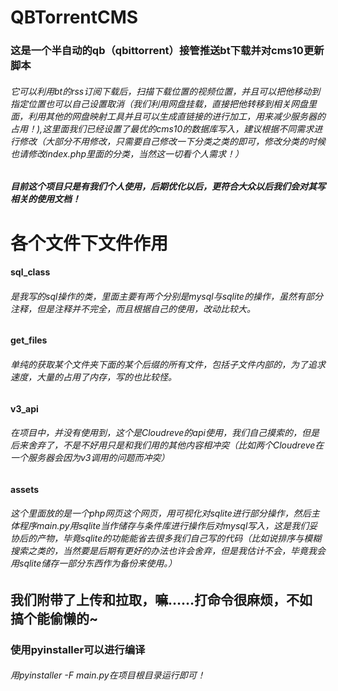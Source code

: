 # QBTorrentCMS

### 这是一个半自动的qb（qbittorrent）接管推送bt下载并对cms10更新脚本

###### 它可以利用bt的rss订阅下载后，扫描下载位置的视频位置，并且可以把他移动到指定位置也可以自己设置取消（我们利用网盘挂载，直接把他转移到相关网盘里面，利用其他的网盘映射工具并且可以生成直链接的进行加工，用来减少服务器的占用！),这里面我们已经设置了最优的cms10的数据库写入，建议根据不同需求进行修改（大部分不用修改，只需要自己修改一下分类之类的即可，修改分类的时候也请修改index.php里面的分类，当然这一切看个人需求！）

##### 目前这个项目只是有我们个人使用，后期优化以后，更符合大众以后我们会对其写相关的使用文档！

# 各个文件下文件作用

#### sql_class

###### 	是我写的sql操作的类，里面主要有两个分别是mysql与sqlite的操作，虽然有部分注释，但是注释并不完全，而且根据自己的使用，改动比较大。

#### get_files

###### 	单纯的获取某个文件夹下面的某个后缀的所有文件，包括子文件内部的，为了追求速度，大量的占用了内存，写的也比较怪。

#### v3_api

###### 	在项目中，并没有使用到，这个是Cloudreve的api使用，我们自己摸索的，但是后来舍弃了，不是不好用只是和我们用的其他内容相冲突（比如两个Cloudreve在一个服务器会因为v3调用的问题而冲突）

#### assets

###### 	这个里面放的是一个php网页这个网页，用可视化对sqlite进行部分操作，然后主体程序main.py用sqlite当作储存与条件库进行操作后对mysql写入，这是我们妥协后的产物，毕竟sqlite的功能能省去很多我们自己写的代码（比如说排序与模糊搜索之类的，当然要是后期有更好的办法也许会舍弃，但是我估计不会，毕竟我会用sqlite储存一部分东西作为备份来使用。）

## 我们附带了上传和拉取，嘛……打命令很麻烦，不如搞个能偷懒的~

### 使用pyinstaller可以进行编译

###### 用pyinstaller -F main.py在项目根目录运行即可！
